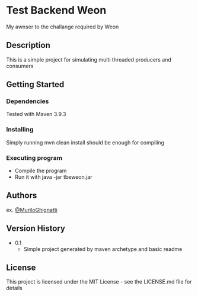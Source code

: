 # Test Backend Weon

My awnser to the challange required by Weon

## Description

This is a simple project for simulating multi threaded producers and consumers

## Getting Started

### Dependencies

Tested with Maven 3.9.3

### Installing

Simply running mvn clean install should be enough for compiling

### Executing program

* Compile the program
* Run it with java -jar tbeweon.jar

## Authors

ex. [@MuriloGhignatti](https://br.linkedin.com/in/murilo-ghignatti)

## Version History

* 0.1
    * Simple project generated by maven archetype and basic readme

## License

This project is licensed under the MIT License - see the LICENSE.md file for details
